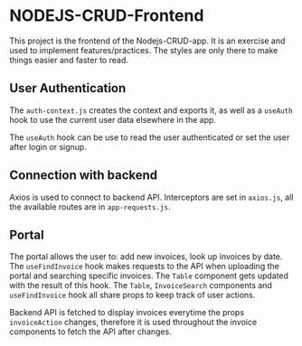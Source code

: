 # NODEJS-CRUD-Frontend

This project is the frontend of the Nodejs-CRUD-app. It is an exercise and used to implement features/practices. The styles are only there to make things easier and faster to read. 

## User Authentication

The `auth-context.js` creates the context and exports it, as well as a `useAuth` hook to use the current user data elsewhere in the app.

The `useAuth` hook can be use to read the user authenticated or set the user after login or signup.

## Connection with backend

Axios is used to connect to backend API. Interceptors are set in `axios.js`, all the available routes are in `app-requests.js`.

## Portal

The portal allows the user to: add new invoices, look up invoices by date.
The `useFindInvoice` hook makes requests to the API when uploading the portal and searching specific invoices. The `Table` component gets updated with the result of this hook.
The `Table`, `InvoiceSearch` components and `useFindInvoice` hook all share props to keep track of user actions.<br>

Backend API is fetched to display invoices everytime the props `invoiceAction` changes, therefore it is used throughout the invoice components to fetch the API after changes.
